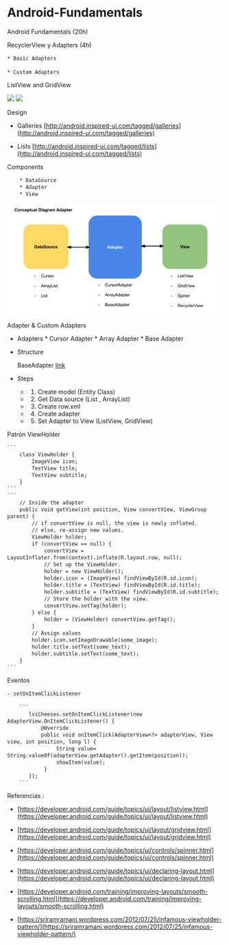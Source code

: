 # Android-Fundamentals
Android Fundamentals (20h)
    
RecyclerView y Adapters (4h)
 
    * Basic Adapters
    
    * Custom Adapters
    

ListView and GridView
    
![](https://developer.android.com/images/ui/listview.png) ![](https://developer.android.com/images/ui/gridview.png)
          

Design 
    
* Galleries [http://android.inspired-ui.com/tagged/galleries](http://android.inspired-ui.com/tagged/galleries)
        
* Lists [http://android.inspired-ui.com/tagged/lists](http://android.inspired-ui.com/tagged/lists)
        

Components
    
        * DataSource
        * Adapter
        * View
        
![](https://github.com/BelatrixTraining/Android-Fundamentals/blob/Lesson5-2/images/androidAdapter.png)


Adapter & Custom Adapters
 
  - Adapters
        * Cursor Adapter
        * Array Adapter
        * Base Adapter
            
  - Structure
    
      BaseAdapter [link](https://github.com/BelatrixTraining/Android-Fundamentals/blob/Lesson5-2/ADAPTER.md)
        
  - Steps 
    
    * 1. Create model (Entity Class)
    
    * 2. Get Data source (List , ArrayList)
    
    * 3. Create row.xml
    
    * 4. Create adapter
    
    * 5. Set Adapter to View (ListView, GridView)


Patrón ViewHolder
 
    ```
        class ViewHolder {
            ImageView icon;
            TextView title;
            TextView subtitle;
        }
    ```
    ```
        // Inside the adapter
        public void getView(int position, View convertView, ViewGroup parent) {
            // if convertView is null, the view is newly inflated.
            // else, re-assign new values.
            ViewHolder holder;
            if (convertView == null) {
                convertView = LayoutInflater.from(context).inflate(R.layout.row, null);
                // Set up the ViewHolder.
                holder = new ViewHolder();
                holder.icon = (ImageView) findViewById(R.id.icon);
                holder.title = (TextView) findViewById(R.id.title);
                holder.subtitle = (TextView) findViewById(R.id.subtitle);
                // Store the holder with the view.
                convertView.setTag(holder);
            } else {
                holder = (ViewHolder) convertView.getTag();
            }
            // Assign values
            holder.icon.setImageDrawable(some_image);
            holder.title.setText(some_text);
            holder.subtitle.setText(some_text);
        }
    ```


Eventos
    
    - setOnItemClickListener
    
        ```
           lviCheeses.setOnItemClickListener(new AdapterView.OnItemClickListener() {
               @Override
               public void onItemClick(AdapterView<?> adapterView, View view, int position, long l) {
                    String value= String.valueOf(adapterView.getAdapter().getItem(position));
                    showItem(value);
                }
           });
        ```


Referencias :

   - [https://developer.android.com/guide/topics/ui/layout/listview.html](https://developer.android.com/guide/topics/ui/layout/listview.html)
   
   - [https://developer.android.com/guide/topics/ui/layout/gridview.html](https://developer.android.com/guide/topics/ui/layout/gridview.html)
   
   - [https://developer.android.com/guide/topics/ui/controls/spinner.html](https://developer.android.com/guide/topics/ui/controls/spinner.html)
   
   - [https://developer.android.com/guide/topics/ui/declaring-layout.html](https://developer.android.com/guide/topics/ui/declaring-layout.html)
   
   - [https://developer.android.com/training/improving-layouts/smooth-scrolling.html](https://developer.android.com/training/improving-layouts/smooth-scrolling.html)
   
   - [https://sriramramani.wordpress.com/2012/07/25/infamous-viewholder-pattern/](https://sriramramani.wordpress.com/2012/07/25/infamous-viewholder-pattern/)
